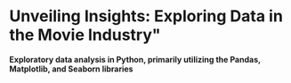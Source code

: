 # Unveiling Insights: Exploring Data in the Movie Industry"
**Exploratory data analysis in Python, primarily utilizing the Pandas, Matplotlib, and Seaborn libraries**





